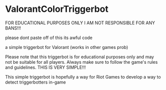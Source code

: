 # ValorantColorTriggerbot

FOR EDUCATIONAL PURPOSES ONLY I AM NOT RESPONSIBLE FOR ANY BANS!!!

please dont paste off of this its awful code

a simple triggerbot for Valorant (works in other games prob)


Please note that this triggerbot is for educational purposes only and may not be suitable for all players. Always make sure to follow the game's rules and guidelines. THIS IS VERY SIMPLE!!!

This simple triggerbot is hopefully a way for Riot Games to develop a way to detect triggerbotters in-game

